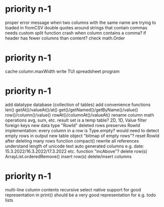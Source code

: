 priority n-1
============
proper error message when two columns with the same name are trying to loaded in fromCSV
double quotes around strings that contain commas
  needs custom split function
crash when column contains a comma?
  if header has fewer columns than content?
check math.Order

priority n-1
============
cache column.maxWidth
write TUI spreadsheet program

priority n-1
============
add datatype database (collection of tables)
add convenience functions
  len()
  getAt()/valueAt()/at()
  get()/getNamed()/getByName()/value()
    row()/column()/value()
    rowAt()/columnAt()/valueAt()
rename column
math operations
  avg, sum, etc.
result set
  is a temp table?
  2D, 1D, Value
filter
foreign keys
  new data type "RowId"
deleted rows
  preserves RowId
  implementation: every column in a row is Type.empty?
    would need to detect empty rows in output
    new table object "bitmap of empty rows"?
  reset RowId after deleting many rows
    function compact()
    rewrite all references
understand length of unicode text
auto generated columns
  e.g. date: 15.3.2022/16.3.2022/17.3.2022 etc.
  function "incAbove"?
delete row(s)
  ArrayList.orderedRemove()
insert row(s)
delete/insert columns

priority n-1
============
multi-line column contents
recursive select
  native support for good representation in print()
    should be a very good representation for e.g. todo lists

